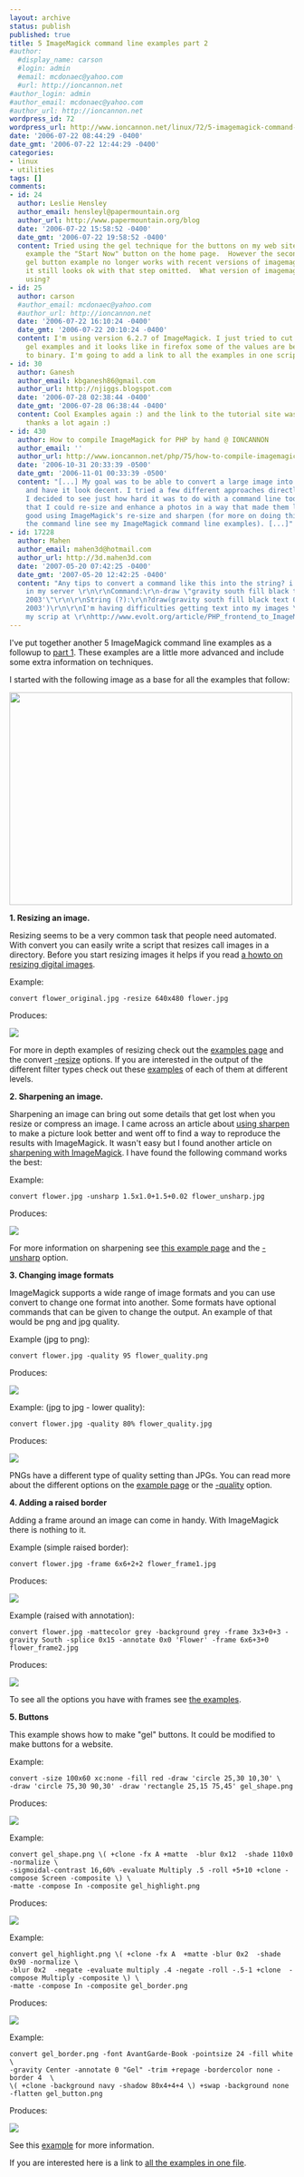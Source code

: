 ```yaml
---
layout: archive
status: publish
published: true
title: 5 ImageMagick command line examples part 2
#author:
  #display_name: carson
  #login: admin
  #email: mcdonaec@yahoo.com
  #url: http://ioncannon.net
#author_login: admin
#author_email: mcdonaec@yahoo.com
#author_url: http://ioncannon.net
wordpress_id: 72
wordpress_url: http://www.ioncannon.net/linux/72/5-imagemagick-command-line-examples-part-2/
date: '2006-07-22 08:44:29 -0400'
date_gmt: '2006-07-22 12:44:29 -0400'
categories:
- linux
- utilities
tags: []
comments:
- id: 24
  author: Leslie Hensley
  author_email: hensleyl@papermountain.org
  author_url: http://www.papermountain.org/blog
  date: '2006-07-22 15:58:52 -0400'
  date_gmt: '2006-07-22 19:58:52 -0400'
  content: Tried using the gel technique for the buttons on my web site http://www.showerinabox.com/.  For
    example the "Start Now" button on the home page.  However the second step in your
    gel button example no longer works with recent versions of imagemagick.  But luckily
    it still looks ok with that step omitted.  What version of imagemagick are you
    using?
- id: 25
  author: carson
  #author_email: mcdonaec@yahoo.com
  #author_url: http://ioncannon.net
  date: '2006-07-22 16:10:24 -0400'
  date_gmt: '2006-07-22 20:10:24 -0400'
  content: I'm using version 6.2.7 of ImageMagick. I just tried to cut and paste the
    gel examples and it looks like in firefox some of the values are being converted
    to binary. I'm going to add a link to all the examples in one script.
- id: 30
  author: Ganesh
  author_email: kbganesh86@gmail.com
  author_url: http://njiggs.blogspot.com
  date: '2006-07-28 02:38:44 -0400'
  date_gmt: '2006-07-28 06:38:44 -0400'
  content: Cool Examples again :) and the link to the tutorial site was very useful!!
    thanks a lot again :)
- id: 430
  author: How to compile ImageMagick for PHP by hand @ IONCANNON
  author_email: ''
  author_url: http://www.ioncannon.net/php/75/how-to-compile-imagemagick-for-php-by-hand/
  date: '2006-10-31 20:33:39 -0500'
  date_gmt: '2006-11-01 00:33:39 -0500'
  content: "[...] My goal was to be able to convert a large image into a smaller one
    and have it look decent. I tried a few different approaches directly in PHP before
    I decided to see just how hard it was to do with a command line tool. I found
    that I could re-size and enhance a photos in a way that made them look pretty
    good using ImageMagick's re-size and sharpen (for more on doing this on
    the command line see my ImageMagick command line examples). [...]"
- id: 17228
  author: Mahen
  author_email: mahen3d@hotmail.com
  author_url: http://3d.mahen3d.com
  date: '2007-05-20 07:42:25 -0400'
  date_gmt: '2007-05-20 12:42:25 -0400'
  content: "Any tips to convert a command like this into the string? i am using php
    in my server \r\n\r\nCommand:\r\n-draw \"gravity south fill black text 0,36 'Copyright
    2003'\"\r\n\r\nString (?):\r\n?draw(gravity south fill black text 0,36 'Copyright
    2003')\r\n\r\nI'm having difficulties getting text into my images \r\n\r\nsee
    my scrip at \r\nhttp://www.evolt.org/article/PHP_frontend_to_ImageMagick/17/55650/index.html"
---
```


I've put together another 5 ImageMagick command line examples as a followup to <a href="http://www.ioncannon.net/linux/81/5-imagemagick-command-line-examples-part-1/">part 1</a>. These examples are a little more advanced and include some extra information on techniques.

I started with the following image as a base for all the examples that follow: 

<img width="500" height="375" src="/assets/magick0706/img/flower_original.jpg"/>

<b>1. Resizing an image.</b>

Resizing seems to be a very common task that people need automated. With convert you can easily write a script that resizes call images in a directory. Before you start resizing images it helps if you read <a href="http://bobatkins.com/photography/digital/digital_image_resizing.html">a howto on resizing digital images</a>. 

Example: 

```
convert flower_original.jpg -resize 640x480 flower.jpg
```

Produces: 

<img src="/assets/magick0706/img/flower.jpg"/>

For more in depth examples of resizing check out the <a href="http://www.imagemagick.org/Usage/resize/">examples page</a> and the convert <a href="http://www.imagemagick.org/script/command-line-options.php?#resize">-resize</a> options. If you are interested in the output of the different filter types check out these <a href="http://www.dylanbeattie.net/magick/filters/result.html">examples</a> of each of them at different levels.

<b>2. Sharpening an image.</b>

Sharpening an image can bring out some details that get lost when you resize or compress an image. I came across an article about <a href="http://www.cameronmoll.com/archives/000169.html">using sharpen</a> to make a picture look better and went off to find a way to reproduce the results with ImageMagick. It wasn't easy but I found another article on <a href="http://redskiesatnight.com/Articles/IMsharpen/">sharpening with ImageMagick</a>. I have found the following command works the best:

Example: 

```
convert flower.jpg -unsharp 1.5x1.0+1.5+0.02 flower_unsharp.jpg
```

Produces: 

<img src="/assets/magick0706/img/flower_unsharp.jpg"/>

For more information on sharpening see <a href="http://www.imagemagick.org/Usage/convolve/">this example page</a> and the <a href="http://www.imagemagick.org/script/command-line-options.php?#unsharp">-unsharp</a> option.

<b>3. Changing image formats</b>

ImageMagick supports a wide range of image formats and you can use convert to change one format into another. Some formats have optional commands that can be given to change the output. An example of that would be png and jpg quality. 

Example (jpg to png): 

```
convert flower.jpg -quality 95 flower_quality.png
```

Produces: 

<img src="/assets/magick0706/img/flower_quality.png"/>

Example: (jpg to jpg - lower quality): 

```
convert flower.jpg -quality 80% flower_quality.jpg
```

Produces: 

<img src="/assets/magick0706/img/flower_quality.jpg"/>

PNGs have a different type of quality setting than JPGs. You can read more about the different options on the <a href="http://www.imagemagick.org/Usage/formats/">example page</a> or the <a href="http://www.imagemagick.org/script/command-line-options.php?#quality">-quality</a> option.

<b>4. Adding a raised border</b>   

Adding a frame around an image can come in handy. With ImageMagick there is nothing to it.

Example (simple raised border): 

```
convert flower.jpg -frame 6x6+2+2 flower_frame1.jpg
```

Produces: 

<img src="/assets/magick0706/img/flower_frame1.jpg"/>

Example (raised with annotation): 

```
convert flower.jpg -mattecolor grey -background grey -frame 3x3+0+3 -gravity South -splice 0x15 -annotate 0x0 'Flower' -frame 6x6+3+0 flower_frame2.jpg
```

Produces: 

<img src="/assets/magick0706/img/flower_frame2.jpg"/>

To see all the options you have with frames see <a href="http://www.imagemagick.org/Usage/crop/#frame">the examples</a>.

<b>5. Buttons</b>

This example shows how to make "gel" buttons. It could be modified to make buttons for a website.

Example: 


```
convert -size 100x60 xc:none -fill red -draw 'circle 25,30 10,30' \
-draw 'circle 75,30 90,30' -draw 'rectangle 25,15 75,45' gel_shape.png
```

Produces: 

<img src="/assets/magick0706/img/gel_shape.png"/>

Example: 

```
convert gel_shape.png \( +clone -fx A +matte  -blur 0x12  -shade 110x0 -normalize \
-sigmoidal-contrast 16,60% -evaluate Multiply .5 -roll +5+10 +clone -compose Screen -composite \) \
-matte -compose In -composite gel_highlight.png
```

Produces: 

<img src="/assets/magick0706/img/gel_highlight.png"/>

Example: 

```
convert gel_highlight.png \( +clone -fx A  +matte -blur 0x2  -shade 0x90 -normalize \
-blur 0x2  -negate -evaluate multiply .4 -negate -roll -.5-1 +clone  -compose Multiply -composite \) \
-matte -compose In -composite gel_border.png
```
Produces: 

<img src="/assets/magick0706/img/gel_border.png"/>

Example: 

```
convert gel_border.png -font AvantGarde-Book -pointsize 24 -fill white \
-gravity Center -annotate 0 "Gel" -trim +repage -bordercolor none -border 4  \
\( +clone -background navy -shadow 80x4+4+4 \) +swap -background none -flatten gel_button.png
```

Produces: 

<img src="/assets/magick0706/img/gel_button.png"/>

See this <a href="http://www.imagemagick.org/Usage/advanced/#gel_effects">example</a> for more information. 

If you are interested here is a link to <a href="/assets/magick0706/all.sh">all the examples in one file</a>.



